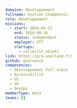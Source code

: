```yaml
---
domaine: Développement
fullname: Goulven Champenois
role: Développement
missions:
  - start: 2024-04-23
    end: 2024-08-16
    status: independent
    employer: UT7
    startups:
      - collectif_objets
link: https://pro.userland.fr/
github: goulvench
competences:
  - Développement Full-stack
  - Accessibilité
  - UI
  - UX
  - DevOps
memberType: beta
teams: []
---
```

